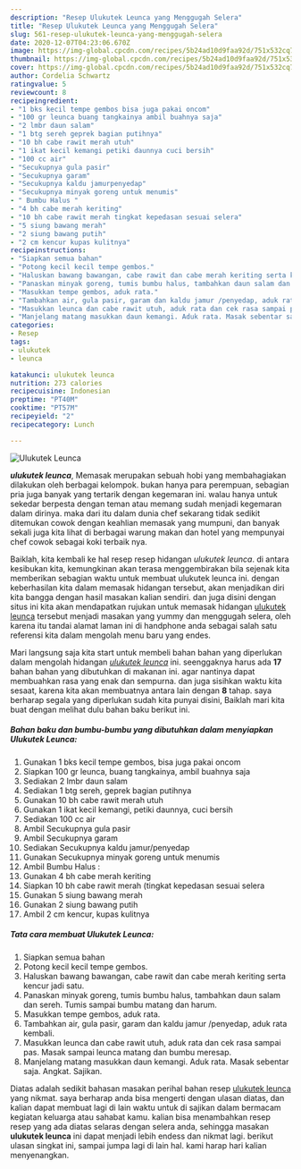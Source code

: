 ```yaml
---
description: "Resep Ulukutek Leunca yang Menggugah Selera"
title: "Resep Ulukutek Leunca yang Menggugah Selera"
slug: 561-resep-ulukutek-leunca-yang-menggugah-selera
date: 2020-12-07T04:23:06.670Z
image: https://img-global.cpcdn.com/recipes/5b24ad10d9faa92d/751x532cq70/ulukutek-leunca-foto-resep-utama.jpg
thumbnail: https://img-global.cpcdn.com/recipes/5b24ad10d9faa92d/751x532cq70/ulukutek-leunca-foto-resep-utama.jpg
cover: https://img-global.cpcdn.com/recipes/5b24ad10d9faa92d/751x532cq70/ulukutek-leunca-foto-resep-utama.jpg
author: Cordelia Schwartz
ratingvalue: 5
reviewcount: 8
recipeingredient:
- "1 bks kecil tempe gembos bisa juga pakai oncom"
- "100 gr leunca buang tangkainya ambil buahnya saja"
- "2 lmbr daun salam"
- "1 btg sereh geprek bagian putihnya"
- "10 bh cabe rawit merah utuh"
- "1 ikat kecil kemangi petiki daunnya cuci bersih"
- "100 cc air"
- "Secukupnya gula pasir"
- "Secukupnya garam"
- "Secukupnya kaldu jamurpenyedap"
- "Secukupnya minyak goreng untuk menumis"
- " Bumbu Halus "
- "4 bh cabe merah keriting"
- "10 bh cabe rawit merah tingkat kepedasan sesuai selera"
- "5 siung bawang merah"
- "2 siung bawang putih"
- "2 cm kencur kupas kulitnya"
recipeinstructions:
- "Siapkan semua bahan"
- "Potong kecil kecil tempe gembos."
- "Haluskan bawang bawangan, cabe rawit dan cabe merah keriting serta kencur jadi satu."
- "Panaskan minyak goreng, tumis bumbu halus, tambahkan daun salam dan sereh. Tumis sampai bumbu matang dan harum."
- "Masukkan tempe gembos, aduk rata."
- "Tambahkan air, gula pasir, garam dan kaldu jamur /penyedap, aduk rata kembali."
- "Masukkan leunca dan cabe rawit utuh, aduk rata dan cek rasa sampai pas. Masak sampai leunca matang dan bumbu meresap."
- "Manjelang matang masukkan daun kemangi. Aduk rata. Masak sebentar saja. Angkat. Sajikan."
categories:
- Resep
tags:
- ulukutek
- leunca

katakunci: ulukutek leunca 
nutrition: 273 calories
recipecuisine: Indonesian
preptime: "PT40M"
cooktime: "PT57M"
recipeyield: "2"
recipecategory: Lunch

---
```



![Ulukutek Leunca](https://img-global.cpcdn.com/recipes/5b24ad10d9faa92d/751x532cq70/ulukutek-leunca-foto-resep-utama.jpg)

<b><i>ulukutek leunca</i></b>, Memasak merupakan sebuah hobi yang membahagiakan dilakukan oleh berbagai kelompok. bukan hanya para perempuan, sebagian pria juga banyak yang tertarik dengan kegemaran ini. walau hanya untuk sekedar berpesta dengan teman atau memang sudah menjadi kegemaran dalam dirinya. maka dari itu dalam dunia chef sekarang tidak sedikit ditemukan cowok dengan keahlian memasak yang mumpuni, dan banyak sekali juga kita lihat di berbagai warung makan dan hotel yang mempunyai chef cowok sebagai koki terbaik nya.



Baiklah, kita kembali ke hal resep resep hidangan <i>ulukutek leunca</i>. di antara kesibukan kita, kemungkinan akan terasa menggembirakan bila sejenak kita memberikan sebagian waktu untuk membuat ulukutek leunca ini. dengan keberhasilan kita dalam memasak hidangan tersebut, akan menjadikan diri kita bangga dengan hasil masakan kalian sendiri. dan juga disini dengan situs ini kita akan mendapatkan rujukan untuk memasak hidangan <u>ulukutek leunca</u> tersebut menjadi masakan yang yummy dan menggugah selera, oleh karena itu tandai alamat laman ini di handphone anda sebagai salah satu referensi kita dalam mengolah menu baru yang endes.


Mari langsung saja kita start untuk membeli bahan bahan yang diperlukan dalam mengolah hidangan <u><i>ulukutek leunca</i></u> ini. seenggaknya harus ada <b>17</b> bahan bahan yang dibutuhkan di makanan ini. agar nantinya dapat membuahkan rasa yang enak dan sempurna. dan juga sisihkan waktu kita sesaat, karena kita akan membuatnya antara lain dengan <b>8</b> tahap. saya berharap segala yang diperlukan sudah kita punyai disini, Baiklah mari kita buat dengan melihat dulu bahan baku berikut ini.

<!--inarticleads1-->

##### Bahan baku dan bumbu-bumbu yang dibutuhkan dalam menyiapkan Ulukutek Leunca:

1. Gunakan 1 bks kecil tempe gembos, bisa juga pakai oncom
1. Siapkan 100 gr leunca, buang tangkainya, ambil buahnya saja
1. Sediakan 2 lmbr daun salam
1. Sediakan 1 btg sereh, geprek bagian putihnya
1. Gunakan 10 bh cabe rawit merah utuh
1. Gunakan 1 ikat kecil kemangi, petiki daunnya, cuci bersih
1. Sediakan 100 cc air
1. Ambil Secukupnya gula pasir
1. Ambil Secukupnya garam
1. Sediakan Secukupnya kaldu jamur/penyedap
1. Gunakan Secukupnya minyak goreng untuk menumis
1. Ambil  Bumbu Halus :
1. Gunakan 4 bh cabe merah keriting
1. Siapkan 10 bh cabe rawit merah (tingkat kepedasan sesuai selera
1. Gunakan 5 siung bawang merah
1. Gunakan 2 siung bawang putih
1. Ambil 2 cm kencur, kupas kulitnya




<!--inarticleads2-->

##### Tata cara membuat Ulukutek Leunca:

1. Siapkan semua bahan
1. Potong kecil kecil tempe gembos.
1. Haluskan bawang bawangan, cabe rawit dan cabe merah keriting serta kencur jadi satu.
1. Panaskan minyak goreng, tumis bumbu halus, tambahkan daun salam dan sereh. Tumis sampai bumbu matang dan harum.
1. Masukkan tempe gembos, aduk rata.
1. Tambahkan air, gula pasir, garam dan kaldu jamur /penyedap, aduk rata kembali.
1. Masukkan leunca dan cabe rawit utuh, aduk rata dan cek rasa sampai pas. Masak sampai leunca matang dan bumbu meresap.
1. Manjelang matang masukkan daun kemangi. Aduk rata. Masak sebentar saja. Angkat. Sajikan.




Diatas adalah sedikit bahasan masakan perihal bahan resep <u>ulukutek leunca</u> yang nikmat. saya berharap anda bisa mengerti dengan ulasan diatas, dan kalian dapat membuat lagi di lain waktu untuk di sajikan dalam bermacam kegiatan keluarga atau sahabat kamu. kalian bisa menambahkan resep resep yang ada diatas selaras dengan selera anda, sehingga masakan <b>ulukutek leunca</b> ini dapat menjadi lebih endess dan nikmat lagi. berikut ulasan singkat ini, sampai jumpa lagi di lain hal. kami harap hari kalian menyenangkan.
